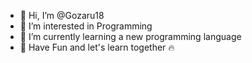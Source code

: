 - 👋 Hi, I’m @Gozaru18
- 👀 I’m interested in Programming
- 🌱 I’m currently learning a new programming language
- 💞️ Have Fun and let's learn together 🔥

<!---
Gozaru18/Gozaru18 is a ✨ special ✨ repository because its `README.md` (this file) appears on your GitHub profile.
You can click the Preview link to take a look at your changes.
--->
